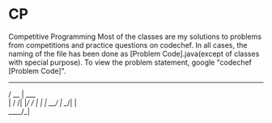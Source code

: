 # CP
Competitive Programming
Most of the classes are my solutions to problems from competitions and practice questions on codechef.
In all cases, the naming of the file has been done as [Problem Code].java(except of classes with special purpose).
To view the problem statement, google "codechef [Problem Code]".

        
 _____ ______ 
/  __ \| ___ \
| /  \/| |_/ /
| |    |  __/ 
| \__/\| |    
 \____/\_|    
              
              
    
